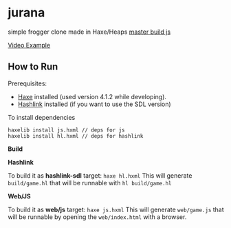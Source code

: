 # jurana

simple frogger clone made in Haxe/Heaps
[master build js](https://jurana-haxe.surge.sh/)

[Video Example](https://www.loom.com/share/f986cb8ad9ed4ed4a0a5941549fe7ff5)

## How to Run
Prerequisites:
- [Haxe](https://haxe.org/download/) installed (used version 4.1.2 while developing).
- [Hashlink](https://hashlink.haxe.org/) installed (if you want to use the SDL version)

To install dependencies
```
haxelib install js.hxml // deps for js
haxelib install hl.hxml // deps for hashlink
```

**Build**

**Hashlink**

To build it as **hashlink-sdl** target: `haxe hl.hxml`
This will generate `build/game.hl` that will be runnable with `hl build/game.hl`

**Web/JS**

To build it as **web/js** target: `haxe js.hxml`
This will generate `web/game.js` that will be runnable by opening the `web/index.html` with a browser.


